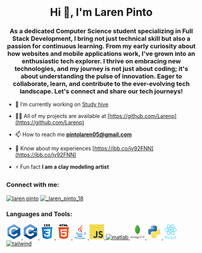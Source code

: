 <h1 align="center">Hi 👋, I'm Laren Pinto</h1>
<h3 align="center">As a dedicated Computer Science student specializing in Full Stack Development, I bring not just technical skill but also a passion for continuous learning. From my early curiosity about how websites and mobile applications work, I've grown into an enthusiastic tech explorer. I thrive on embracing new technologies, and my journey is not just about coding; it's about understanding the pulse of innovation. Eager to collaborate, learn, and contribute to the ever-evolving tech landscape. Let's connect and share our tech journeys!</h3>

- 🔭 I’m currently working on [Study hive](https://github.com/orgs/Study-Hive-Application/dashboard)

- 👨‍💻 All of my projects are available at [https://github.com/Larenp](https://github.com/Larenp)

- 📫 How to reach me **pintolaren05@gmail.com**

- 📄 Know about my experiences [https://ibb.co/jy92FNN](https://ibb.co/jy92FNN)

- ⚡ Fun fact **I am a clay modeling artist**

<h3 align="left">Connect with me:</h3>
<p align="left">
<a href="https://linkedin.com/in/laren pinto" target="blank"><img align="center" src="https://raw.githubusercontent.com/rahuldkjain/github-profile-readme-generator/master/src/images/icons/Social/linked-in-alt.svg" alt="laren pinto" height="30" width="40" /></a>
<a href="https://instagram.com/_laren_pinto_18" target="blank"><img align="center" src="https://raw.githubusercontent.com/rahuldkjain/github-profile-readme-generator/master/src/images/icons/Social/instagram.svg" alt="_laren_pinto_18" height="30" width="40" /></a>
</p>

<h3 align="left">Languages and Tools:</h3>
<p align="left"> <a href="https://www.cprogramming.com/" target="_blank" rel="noreferrer"> <img src="https://raw.githubusercontent.com/devicons/devicon/master/icons/c/c-original.svg" alt="c" width="40" height="40"/> </a> <a href="https://www.w3schools.com/cpp/" target="_blank" rel="noreferrer"> <img src="https://raw.githubusercontent.com/devicons/devicon/master/icons/cplusplus/cplusplus-original.svg" alt="cplusplus" width="40" height="40"/> </a> <a href="https://www.w3schools.com/css/" target="_blank" rel="noreferrer"> <img src="https://raw.githubusercontent.com/devicons/devicon/master/icons/css3/css3-original-wordmark.svg" alt="css3" width="40" height="40"/> </a> <a href="https://www.w3.org/html/" target="_blank" rel="noreferrer"> <img src="https://raw.githubusercontent.com/devicons/devicon/master/icons/html5/html5-original-wordmark.svg" alt="html5" width="40" height="40"/> </a> <a href="https://www.java.com" target="_blank" rel="noreferrer"> <img src="https://raw.githubusercontent.com/devicons/devicon/master/icons/java/java-original.svg" alt="java" width="40" height="40"/> </a> <a href="https://developer.mozilla.org/en-US/docs/Web/JavaScript" target="_blank" rel="noreferrer"> <img src="https://raw.githubusercontent.com/devicons/devicon/master/icons/javascript/javascript-original.svg" alt="javascript" width="40" height="40"/> </a> <a href="https://www.mathworks.com/" target="_blank" rel="noreferrer"> <img src="https://upload.wikimedia.org/wikipedia/commons/2/21/Matlab_Logo.png" alt="matlab" width="40" height="40"/> </a> <a href="https://www.mongodb.com/" target="_blank" rel="noreferrer"> <img src="https://raw.githubusercontent.com/devicons/devicon/master/icons/mongodb/mongodb-original-wordmark.svg" alt="mongodb" width="40" height="40"/> </a> <a href="https://www.python.org" target="_blank" rel="noreferrer"> <img src="https://raw.githubusercontent.com/devicons/devicon/master/icons/python/python-original.svg" alt="python" width="40" height="40"/> </a> <a href="https://reactjs.org/" target="_blank" rel="noreferrer"> <img src="https://raw.githubusercontent.com/devicons/devicon/master/icons/react/react-original-wordmark.svg" alt="react" width="40" height="40"/> </a> <a href="https://tailwindcss.com/" target="_blank" rel="noreferrer"> <img src="https://www.vectorlogo.zone/logos/tailwindcss/tailwindcss-icon.svg" alt="tailwind" width="40" height="40"/> </a> </p>
<!---
Larenp/Larenp is a ✨ special ✨ repository because its `README.md` (this file) appears on your GitHub profile.
You can click the Preview link to take a look at your changes.
--->
